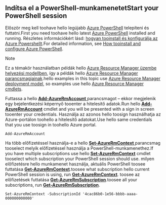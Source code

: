 
## <a name="start-your-powershell-session"></a><span data-ttu-id="fe7d3-101">Indítsa el a PowerShell-munkamenetet</span><span class="sxs-lookup"><span data-stu-id="fe7d3-101">Start your PowerShell session</span></span>
<span data-ttu-id="fe7d3-102">Először meg kell toohave hello legújabb [Azure PowerShell](http://msdn.microsoft.com/library/mt619274.aspx) telepíteni és futtatni.</span><span class="sxs-lookup"><span data-stu-id="fe7d3-102">First you need toohave hello latest [Azure PowerShell](http://msdn.microsoft.com/library/mt619274.aspx) installed and running.</span></span> <span data-ttu-id="fe7d3-103">Részletes információkért lásd: [hogyan tooinstall és konfigurálja az Azure Powershellt](/powershell/azureps-cmdlets-docs).</span><span class="sxs-lookup"><span data-stu-id="fe7d3-103">For detailed information, see [How tooinstall and configure Azure PowerShell](/powershell/azureps-cmdlets-docs).</span></span>

> [!NOTE]
> <span data-ttu-id="fe7d3-104">Ez a témakör használatban példák hello [Azure Resource Manager üzembe helyezési modellben](../articles/azure-resource-manager/resource-group-overview.md), így a példák hello [Azure Resource Manager parancsmagjainak](http://msdn.microsoft.com/library/azure/mt125356.aspx).</span><span class="sxs-lookup"><span data-stu-id="fe7d3-104">hello examples in this topic use [Azure Resource Manager deployment model](../articles/azure-resource-manager/resource-group-overview.md), so examples use hello [Azure Resource Manager cmdlets](http://msdn.microsoft.com/library/azure/mt125356.aspx).</span></span> 
> 
> 

<span data-ttu-id="fe7d3-105">Futtassa a hello [ **Add-AzureRmAccount** ](http://msdn.microsoft.com/library/mt619267.aspx) parancsmagot – ekkor megjelenik egy bejelentkezési képernyő tooenter a hitelesítő adatok.</span><span class="sxs-lookup"><span data-stu-id="fe7d3-105">Run hello [**Add-AzureRmAccount**](http://msdn.microsoft.com/library/mt619267.aspx) cmdlet and you will be presented with a sign in screen tooenter your credentials.</span></span> <span data-ttu-id="fe7d3-106">Használja az azonos hello toosign használhatja az Azure-portálon toohello a hitelesítő adatokat.</span><span class="sxs-lookup"><span data-stu-id="fe7d3-106">Use hello same credentials that you use toosign in toohello Azure portal.</span></span>

    Add-AzureRmAccount

<span data-ttu-id="fe7d3-107">Ha több előfizetéssel használja-e a hello [ **Set-AzureRmContext** ](http://msdn.microsoft.com/library/mt619263.aspx) parancsmag tooselect melyik előfizetéssel használja a PowerShell-munkamenethez.</span><span class="sxs-lookup"><span data-stu-id="fe7d3-107">If you have multiple subscriptions use hello [**Set-AzureRmContext**](http://msdn.microsoft.com/library/mt619263.aspx) cmdlet tooselect which subscription your PowerShell session should use.</span></span> <span data-ttu-id="fe7d3-108">milyen előfizetésre hello munkamenet használja, aktuális PowerShell toosee futtatása [ **Get-AzureRmContext**](http://msdn.microsoft.com/library/mt619265.aspx).</span><span class="sxs-lookup"><span data-stu-id="fe7d3-108">toosee what subscription hello current PowerShell session is using, run [**Get-AzureRmContext**](http://msdn.microsoft.com/library/mt619265.aspx).</span></span> <span data-ttu-id="fe7d3-109">toosee az előfizetések futtatása [ **Get-AzureRmSubscription**](http://msdn.microsoft.com/library/mt619284.aspx).</span><span class="sxs-lookup"><span data-stu-id="fe7d3-109">toosee all your subscriptions, run [**Get-AzureRmSubscription**](http://msdn.microsoft.com/library/mt619284.aspx).</span></span>

    Set-AzureRmContext -SubscriptionId '4cac86b0-1e56-bbbb-aaaa-000000000000'

